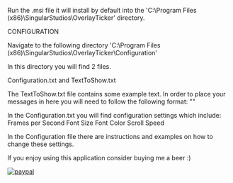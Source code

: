 Run the .msi file it will install by default into the 'C:\Program Files (x86)\SingularStudios\OverlayTicker' directory.

CONFIGURATION

Navigate to the following directory 'C:\Program Files (x86)\SingularStudios\OverlayTicker\Configuration'

In this directory you will find 2 files.

Configuration.txt and TextToShow.txt

The TextToShow.txt file contains some example text. In order to place your messages in here you will need to follow the following format:
"<message>" <time in minutes to display>
  
In the Configuration.txt you will find configuration settings which include:
Frames per Second
Font Size
Font Color
Scroll Speed


In the Configuration file there are instructions and examples on how to change these settings.

If you enjoy using this application consider buying me a beer :)

[![paypal](https://www.paypalobjects.com/en_US/i/btn/btn_donateCC_LG.gif)](https://www.paypal.com/cgi-bin/webscr?cmd=_donations&hosted_button_id=FSVS59CVZXR6C)
